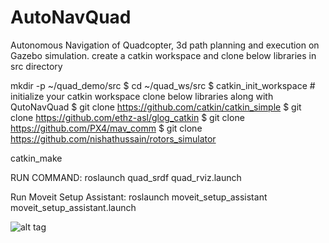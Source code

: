 # AutoNavQuad
Autonomous Navigation of Quadcopter, 3d path planning and execution on Gazebo simulation.
create a catkin workspace and clone below libraries in src directory

mkdir -p ~/quad_demo/src
$ cd ~/quad_ws/src
$ catkin_init_workspace  # initialize your catkin workspace
clone below libraries along with QutoNavQuad
$ git clone https://github.com/catkin/catkin_simple
$ git clone https://github.com/ethz-asl/glog_catkin
$ git clone https://github.com/PX4/mav_comm
$ git clone https://github.com/nishathussain/rotors_simulator

catkin_make

RUN COMMAND:
roslaunch quad_srdf quad_rviz.launch

Run Moveit Setup Assistant:
roslaunch moveit_setup_assistant moveit_setup_assistant.launch

![alt tag](https://www.zeldadungeon.net/wiki/images/1/1e/GoriyaBlue-Sprite-AOL.png)
